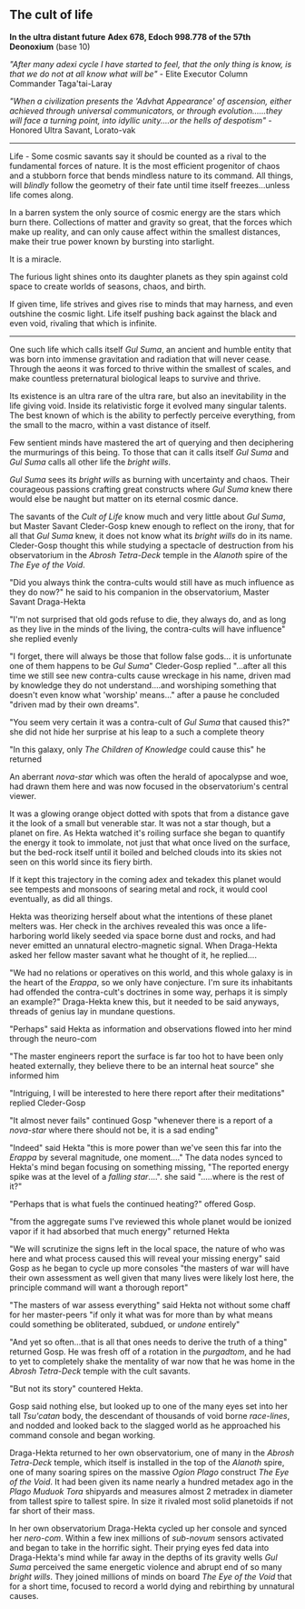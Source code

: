 ## The cult of life

**In the ultra distant future**
**Adex 678, Edoch 998.778 of the 57th Deonoxium** (base 10)

_"After many adexi cycle I have started to feel, that the only thing is know, is that we do not at all know what will be"_ - Elite Executor Column Commander Taga'tai-Laray

_"When a civilization presents the 'Advhat Appearance' of ascension, either achieved through universal communicators, or through evolution......they will face a turning point, into idyllic unity....or the hells of despotism"_ - Honored Ultra Savant, Lorato-vak

-----------------

Life - Some cosmic savants say it should be counted as a rival to the fundamental forces of nature. It is the most efficient progenitor of chaos and a stubborn force that bends mindless nature to its command. All things, will _blindly_  follow the geometry of their fate until time itself freezes...unless life comes along.

In a barren system the only source of cosmic energy are the stars which burn there. Collections of matter and gravity so great, that the forces which make up reality, and can only cause affect within the smallest distances, make their true power known by bursting into starlight.

It is a miracle.

The furious light shines onto its daughter planets as they spin against cold space to create worlds of seasons, chaos, and birth.

If given time, life strives and gives rise to minds that may harness, and even outshine the cosmic light. Life itself pushing back against the black and even void, rivaling that which is infinite.

---------------------------------------

One such life which calls itself _Gul Suma_, an ancient and humble entity that was born into immense gravitation and radiation that will never cease. Through the aeons it was forced to thrive within the smallest of scales, and make countless preternatural biological leaps to survive and thrive.

Its existence is an ultra rare of the ultra rare, but also an inevitability in the life giving void. Inside its relativistic forge it evolved many singular talents. The best known of which is the ability to perfectly perceive everything, from the small to the macro, within a vast distance of itself.

Few sentient minds have mastered the art of querying and then deciphering the murmurings of this being. To those that can it calls itself _Gul Suma_ and _Gul Suma_ calls all other life the _bright wills_.

_Gul Suma_ sees its _bright wills_ as burning with uncertainty and chaos. Their courageous passions crafting great constructs where _Gul Suma_ knew there would else be naught but matter on its eternal cosmic dance.

The savants of the _Cult of Life_ know much and very little about _Gul Suma_, but Master Savant Cleder-Gosp knew enough to reflect on the irony, that for all that _Gul Suma_ knew, it does not know what its _bright wills_ do in its name. Cleder-Gosp thought this while studying a spectacle of destruction from his observatorium in the _Abrosh Tetra-Deck_ temple in the _Alanoth_ spire of the _The Eye of the Void_.

"Did you always think the contra-cults would still have as much influence as they do now?" he said to his companion in the observatorium, Master Savant Draga-Hekta

"I'm not surprised that old gods refuse to die, they always do, and as long as they live in the minds of the living, the contra-cults will have influence" she replied evenly

"I forget, there will always be those that follow false gods... it is unfortunate one of them happens to be _Gul Suma_" Cleder-Gosp replied "...after all this time we still see new contra-cults cause wreckage in his name, driven mad by knowledge they do not understand....and worshiping something that doesn't even know what 'worship' means..." after a pause he concluded "driven mad by their own dreams".

"You seem very certain it was a contra-cult of _Gul Suma_ that caused this?" she did not hide her surprise at his leap to a such a complete theory

"In this galaxy, only _The Children of Knowledge_ could cause this" he returned

An aberrant _nova-star_ which was often the herald of apocalypse and woe, had drawn them here and was now focused in the observatorium's central viewer.

It was a glowing orange object dotted with spots that from a distance gave it the look of a small but venerable star. It was not a star though, but a planet on fire. As Hekta watched it's roiling surface she began to quantify the energy it took to immolate, not just that what once lived on the surface, but the bed-rock itself until it boiled and belched clouds into its skies not seen on this world since its fiery birth.

If it kept this trajectory in the coming adex and tekadex this planet would see tempests and monsoons of searing metal and rock, it would cool eventually, as did all things.

Hekta was theorizing herself about what the intentions of these planet melters was. Her check in the archives revealed this was once a life-harboring world likely seeded via space borne dust and rocks, and had never emitted an unnatural electro-magnetic signal. When Draga-Hekta asked her fellow master savant what he thought of it, he replied....

"We had no relations or operatives on this world, and this whole galaxy is in the heart of the _Erappa_, so we only have conjecture. I'm sure its inhabitants had offended the contra-cult's doctrines in some way, perhaps it is simply an example?" Draga-Hekta knew this, but it needed to be said anyways, threads of genius lay in mundane questions.

"Perhaps" said Hekta as information and observations flowed into her mind through the neuro-com

"The master engineers report the surface is far too hot to have been only heated externally, they believe there to be an internal heat source" she informed him

"Intriguing, I will be interested to here there report after their meditations" replied Cleder-Gosp

"It almost never fails" continued Gosp "whenever there is a report of a _nova-star_ where there should not be, it is a sad ending"

"Indeed" said Hekta "this is more power than we've seen this far into the _Erappa_ by several magnitude, one moment...." The data nodes synced to Hekta's mind began focusing on something missing, "The reported energy spike was at the level of a _falling star_....". she said ".....where is the rest of it?"

"Perhaps that is what fuels the continued heating?" offered Gosp.

"from the aggregate sums I've reviewed this whole planet would be ionized vapor if it had absorbed that much energy" returned Hekta

"We will scrutinize the signs left in the local space, the nature of who was here and what process caused this will reveal your missing energy" said Gosp as he began to cycle up more consoles "the masters of war will have their own assessment as well given that many lives were likely lost here, the principle command will want a thorough report"

"The masters of war assess everything" said Hekta not without some chaff for her master-peers "if only it what was for more than by what means could something be obliterated, subdued, or _undone_ entirely"

"And yet so often...that is all that ones needs to derive the truth of a thing" returned Gosp. He was fresh off of a rotation in the _purgadtom_, and he had to yet to completely shake the mentality of war now that he was home in the _Abrosh Tetra-Deck_ temple with the cult savants.

"But not its story" countered Hekta.

Gosp said nothing else, but looked up to one of the many eyes set into her tall _Tsu'catan_ body, the descendant of thousands of void borne _race-lines_, and nodded and looked back to the slagged world as he approached his command console and began working.

Draga-Hekta returned to her own observatorium, one of many in the _Abrosh Tetra-Deck_ temple, which itself is installed in the top of the _Alanoth_ spire, one of many soaring spires on the massive _Ogion Plago_ construct _The Eye of the Void_. It had been given its name nearly a hundred metadex ago in the _Plago_ _Muduok Tora_ shipyards and measures almost 2 metradex in diameter from tallest spire to tallest spire. In size it rivaled most solid planetoids if not far short of their mass.

In her own observatorium Draga-Hekta cycled up her console and synced her _nero-com_. Within a few inex millions of _sub-novum_ sensors activated and began to take in the horrific sight. Their prying eyes fed data into Draga-Hekta's mind while far away in the depths of its gravity wells _Gul Suma_ perceived the same energetic violence and abrupt end of so many _bright wills_. They joined millions of minds on board _The Eye of the Void_ that for a short time, focused to record a world dying and rebirthing by unnatural causes.
